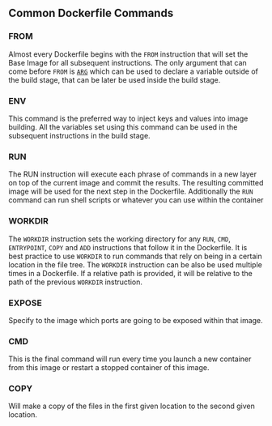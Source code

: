 
## Common Dockerfile Commands

### FROM
Almost every Dockerfile begins with the `FROM` instruction that will set the Base Image for all subsequent instructions. The only argument that can come before `FROM` is [`ARG`][arg-from] which can be used to declare a variable outside of the build stage, that can be later be used inside the build stage. 

### ENV
This command is the preferred way to inject keys and values into image building. All the variables set using this command can be used in the subsequent instructions in the build stage.

### RUN
The RUN instruction will execute each phrase of commands in a new layer on top of the current image and commit the results. The resulting committed image will be used for the next step in the Dockerfile. Additionally the `RUN` command can run shell scripts or whatever you can use within the container

### WORKDIR 
The `WORKDIR` instruction sets the working directory for any `RUN`, `CMD`, `ENTRYPOINT`, `COPY` and `ADD` instructions that follow it in the Dockerfile. It is best practice to use `WORKDIR` to run commands that rely on being in a certain location in the file tree. The `WORKDIR` instruction can be also be used multiple times in a Dockerfile. If a relative path is provided, it will be relative to the path of the previous `WORKDIR` instruction. 

### EXPOSE
Specify to the image which ports are going to be exposed within that image. 

### CMD
This is the final command will run every time you launch a new container from this image or restart a stopped container of this image. 

### COPY
Will make a copy of the files in the first given location to the second given location. 

[arg-from]: https://docs.docker.com/engine/reference/builder/#understand-how-arg-and-from-interact